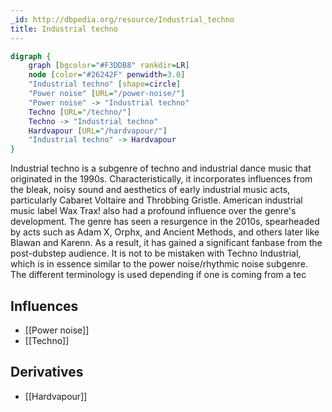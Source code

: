 ```yaml
---
_id: http://dbpedia.org/resource/Industrial_techno
title: Industrial techno
---
```


```dot
digraph {
	graph [bgcolor="#F3DDB8" rankdir=LR]
	node [color="#26242F" penwidth=3.0]
	"Industrial techno" [shape=circle]
	"Power noise" [URL="/power-noise/"]
	"Power noise" -> "Industrial techno"
	Techno [URL="/techno/"]
	Techno -> "Industrial techno"
	Hardvapour [URL="/hardvapour/"]
	"Industrial techno" -> Hardvapour
}
```

Industrial techno is a subgenre of techno and industrial dance music that originated in the 1990s. Characteristically, it incorporates influences from the bleak, noisy sound and aesthetics of early industrial music acts, particularly Cabaret Voltaire and Throbbing Gristle. American industrial music label Wax Trax! also had a profound influence over the genre's development. The genre has seen a resurgence in the 2010s, spearheaded by acts such as Adam X, Orphx, and Ancient Methods, and others later like Blawan and Karenn. As a result, it has gained a significant fanbase from the post-dubstep audience. It is not to be mistaken with Techno Industrial, which is in essence similar to the power noise/rhythmic noise subgenre. The different terminology is used depending if one is coming from a tec

## Influences

- [[Power noise]]
- [[Techno]]

## Derivatives

- [[Hardvapour]]
